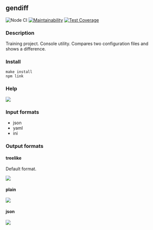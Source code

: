 ## gendiff
![Node CI](https://github.com/matiush-tejn/backend-project-lvl2/workflows/Node%20CI/badge.svg)
[![Maintainability](https://api.codeclimate.com/v1/badges/7257cf8f161a265f52de/maintainability)](https://codeclimate.com/github/matiush-tejn/backend-project-lvl2/maintainability)
[![Test Coverage](https://api.codeclimate.com/v1/badges/7257cf8f161a265f52de/test_coverage)](https://codeclimate.com/github/matiush-tejn/backend-project-lvl2/test_coverage)
### Description
Training project. Console utility. Compares two configuration files and shows a difference.
### Install
```
make install
npm link
```
### Help
<a href="https://asciinema.org/a/L35oTYAGREMctdK56UefmRsCl?autoplay=1"><img src="https://asciinema.org/a/L35oTYAGREMctdK56UefmRsCl.svg"></a>
### Input formats
- json
- yaml
- ini
### Output formats
#### treelike
Default format.

<a href="https://asciinema.org/a/JqdiqxsKZqzw9u6ShOqzIRPqh?autoplay=1"><img src="https://asciinema.org/a/JqdiqxsKZqzw9u6ShOqzIRPqh.svg"></a>
#### plain
<a href="https://asciinema.org/a/xEbzUqAAF1u3DKwMP1dl7XPRU?autoplay=1"><img src="https://asciinema.org/a/xEbzUqAAF1u3DKwMP1dl7XPRU.svg"></a>
#### json
<a href="https://asciinema.org/a/GZwA6gxm9JlZmUB0FqxJ5uo4x?autoplay=1"><img src="https://asciinema.org/a/GZwA6gxm9JlZmUB0FqxJ5uo4x.svg"></a>
